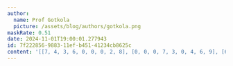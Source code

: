```yaml
---
author:
  name: Prof Gotkola
  picture: /assets/blog/authors/gotkola.png
maskRate: 0.51
date: 2024-11-01T19:00:01.277943
id: 7f222856-9883-11ef-b451-41234cb8625c
content: '[[7, 4, 3, 6, 0, 0, 0, 2, 8], [0, 0, 0, 7, 3, 0, 4, 6, 9], [6, 1, 0, 4, 0, 0, 7, 0, 3], [0, 0, 1, 2, 0, 5, 0, 0, 4], [0, 2, 0, 1, 0, 4, 0, 0, 7], [0, 0, 8, 0, 9, 6, 0, 1, 2], [1, 0, 4, 0, 0, 0, 2, 3, 0], [0, 0, 2, 0, 0, 0, 0, 0, 1], [3, 5, 0, 9, 0, 0, 8, 4, 0]]'
---
```

